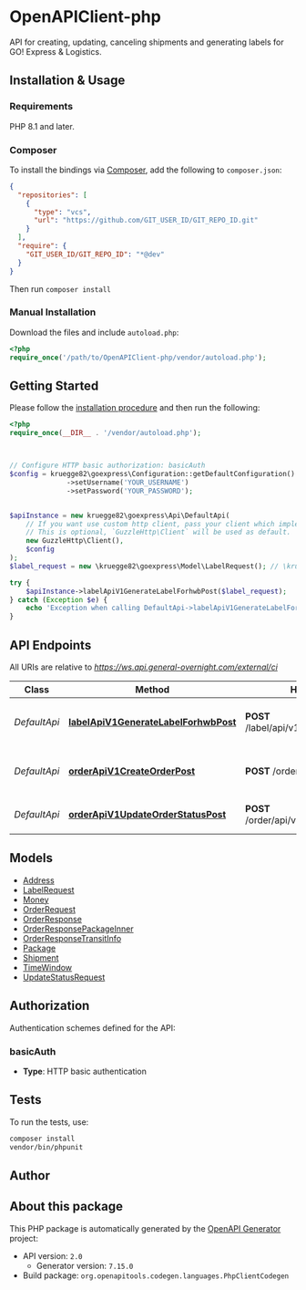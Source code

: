 # OpenAPIClient-php

API for creating, updating, canceling shipments and generating labels for GO! Express & Logistics.


## Installation & Usage

### Requirements

PHP 8.1 and later.

### Composer

To install the bindings via [Composer](https://getcomposer.org/), add the following to `composer.json`:

```json
{
  "repositories": [
    {
      "type": "vcs",
      "url": "https://github.com/GIT_USER_ID/GIT_REPO_ID.git"
    }
  ],
  "require": {
    "GIT_USER_ID/GIT_REPO_ID": "*@dev"
  }
}
```

Then run `composer install`

### Manual Installation

Download the files and include `autoload.php`:

```php
<?php
require_once('/path/to/OpenAPIClient-php/vendor/autoload.php');
```

## Getting Started

Please follow the [installation procedure](#installation--usage) and then run the following:

```php
<?php
require_once(__DIR__ . '/vendor/autoload.php');



// Configure HTTP basic authorization: basicAuth
$config = kruegge82\goexpress\Configuration::getDefaultConfiguration()
              ->setUsername('YOUR_USERNAME')
              ->setPassword('YOUR_PASSWORD');


$apiInstance = new kruegge82\goexpress\Api\DefaultApi(
    // If you want use custom http client, pass your client which implements `GuzzleHttp\ClientInterface`.
    // This is optional, `GuzzleHttp\Client` will be used as default.
    new GuzzleHttp\Client(),
    $config
);
$label_request = new \kruegge82\goexpress\Model\LabelRequest(); // \kruegge82\goexpress\Model\LabelRequest

try {
    $apiInstance->labelApiV1GenerateLabelForhwbPost($label_request);
} catch (Exception $e) {
    echo 'Exception when calling DefaultApi->labelApiV1GenerateLabelForhwbPost: ', $e->getMessage(), PHP_EOL;
}

```

## API Endpoints

All URIs are relative to *https://ws.api.general-overnight.com/external/ci*

Class | Method | HTTP request | Description
------------ | ------------- | ------------- | -------------
*DefaultApi* | [**labelApiV1GenerateLabelForhwbPost**](docs/Api/DefaultApi.md#labelapiv1generatelabelforhwbpost) | **POST** /label/api/v1/generateLabelForhwb | Generate label for existing HWB
*DefaultApi* | [**orderApiV1CreateOrderPost**](docs/Api/DefaultApi.md#orderapiv1createorderpost) | **POST** /order/api/v1/createOrder | Create or update shipment order
*DefaultApi* | [**orderApiV1UpdateOrderStatusPost**](docs/Api/DefaultApi.md#orderapiv1updateorderstatuspost) | **POST** /order/api/v1/updateOrderStatus | Update order status

## Models

- [Address](docs/Model/Address.md)
- [LabelRequest](docs/Model/LabelRequest.md)
- [Money](docs/Model/Money.md)
- [OrderRequest](docs/Model/OrderRequest.md)
- [OrderResponse](docs/Model/OrderResponse.md)
- [OrderResponsePackageInner](docs/Model/OrderResponsePackageInner.md)
- [OrderResponseTransitInfo](docs/Model/OrderResponseTransitInfo.md)
- [Package](docs/Model/Package.md)
- [Shipment](docs/Model/Shipment.md)
- [TimeWindow](docs/Model/TimeWindow.md)
- [UpdateStatusRequest](docs/Model/UpdateStatusRequest.md)

## Authorization

Authentication schemes defined for the API:
### basicAuth

- **Type**: HTTP basic authentication

## Tests

To run the tests, use:

```bash
composer install
vendor/bin/phpunit
```

## Author



## About this package

This PHP package is automatically generated by the [OpenAPI Generator](https://openapi-generator.tech) project:

- API version: `2.0`
    - Generator version: `7.15.0`
- Build package: `org.openapitools.codegen.languages.PhpClientCodegen`
